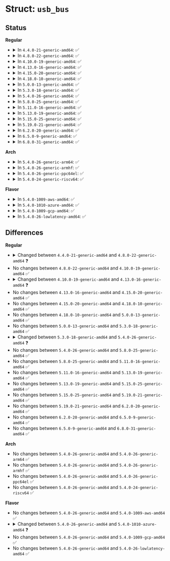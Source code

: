 # Struct: <code>usb_bus</code>

## Status
<b>Regular</b>
<ul>
<li>
<details>
<summary>In <code>4.4.0-21-generic-amd64</code>: ✅</summary>

```c
struct usb_bus {
    struct device * controller;
    int busnum;
    const char * bus_name;
    u8 uses_dma;
    u8 uses_pio_for_control;
    u8 otg_port;
    unsigned int is_b_host;
    unsigned int b_hnp_enable;
    unsigned int no_stop_on_short;
    unsigned int no_sg_constraint;
    unsigned int sg_tablesize;
    int devnum_next;
    struct usb_devmap devmap;
    struct usb_device * root_hub;
    struct usb_bus * hs_companion;
    struct list_head bus_list;
    struct mutex usb_address0_mutex;
    int bandwidth_allocated;
    int bandwidth_int_reqs;
    int bandwidth_isoc_reqs;
    unsigned int resuming_ports;
    struct mon_bus * mon_bus;
    int monitored;
}
```
</details>
</li>
<li>
<details>
<summary>In <code>4.8.0-22-generic-amd64</code>: ✅</summary>

```c
struct usb_bus {
    struct device * controller;
    int busnum;
    const char * bus_name;
    u8 uses_dma;
    u8 uses_pio_for_control;
    u8 otg_port;
    unsigned int is_b_host;
    unsigned int b_hnp_enable;
    unsigned int no_stop_on_short;
    unsigned int no_sg_constraint;
    unsigned int sg_tablesize;
    int devnum_next;
    struct mutex devnum_next_mutex;
    struct usb_devmap devmap;
    struct usb_device * root_hub;
    struct usb_bus * hs_companion;
    int bandwidth_allocated;
    int bandwidth_int_reqs;
    int bandwidth_isoc_reqs;
    unsigned int resuming_ports;
    struct mon_bus * mon_bus;
    int monitored;
}
```
</details>
</li>
<li>
<details>
<summary>In <code>4.10.0-19-generic-amd64</code>: ✅</summary>

```c
struct usb_bus {
    struct device * controller;
    int busnum;
    const char * bus_name;
    u8 uses_dma;
    u8 uses_pio_for_control;
    u8 otg_port;
    unsigned int is_b_host;
    unsigned int b_hnp_enable;
    unsigned int no_stop_on_short;
    unsigned int no_sg_constraint;
    unsigned int sg_tablesize;
    int devnum_next;
    struct mutex devnum_next_mutex;
    struct usb_devmap devmap;
    struct usb_device * root_hub;
    struct usb_bus * hs_companion;
    int bandwidth_allocated;
    int bandwidth_int_reqs;
    int bandwidth_isoc_reqs;
    unsigned int resuming_ports;
    struct mon_bus * mon_bus;
    int monitored;
}
```
</details>
</li>
<li>
<details>
<summary>In <code>4.13.0-16-generic-amd64</code>: ✅</summary>

```c
struct usb_bus {
    struct device * controller;
    struct device * sysdev;
    int busnum;
    const char * bus_name;
    u8 uses_dma;
    u8 uses_pio_for_control;
    u8 otg_port;
    unsigned int is_b_host;
    unsigned int b_hnp_enable;
    unsigned int no_stop_on_short;
    unsigned int no_sg_constraint;
    unsigned int sg_tablesize;
    int devnum_next;
    struct mutex devnum_next_mutex;
    struct usb_devmap devmap;
    struct usb_device * root_hub;
    struct usb_bus * hs_companion;
    int bandwidth_allocated;
    int bandwidth_int_reqs;
    int bandwidth_isoc_reqs;
    unsigned int resuming_ports;
    struct mon_bus * mon_bus;
    int monitored;
}
```
</details>
</li>
<li>
<details>
<summary>In <code>4.15.0-20-generic-amd64</code>: ✅</summary>

```c
struct usb_bus {
    struct device * controller;
    struct device * sysdev;
    int busnum;
    const char * bus_name;
    u8 uses_dma;
    u8 uses_pio_for_control;
    u8 otg_port;
    unsigned int is_b_host;
    unsigned int b_hnp_enable;
    unsigned int no_stop_on_short;
    unsigned int no_sg_constraint;
    unsigned int sg_tablesize;
    int devnum_next;
    struct mutex devnum_next_mutex;
    struct usb_devmap devmap;
    struct usb_device * root_hub;
    struct usb_bus * hs_companion;
    int bandwidth_allocated;
    int bandwidth_int_reqs;
    int bandwidth_isoc_reqs;
    unsigned int resuming_ports;
    struct mon_bus * mon_bus;
    int monitored;
}
```
</details>
</li>
<li>
<details>
<summary>In <code>4.18.0-10-generic-amd64</code>: ✅</summary>

```c
struct usb_bus {
    struct device * controller;
    struct device * sysdev;
    int busnum;
    const char * bus_name;
    u8 uses_dma;
    u8 uses_pio_for_control;
    u8 otg_port;
    unsigned int is_b_host;
    unsigned int b_hnp_enable;
    unsigned int no_stop_on_short;
    unsigned int no_sg_constraint;
    unsigned int sg_tablesize;
    int devnum_next;
    struct mutex devnum_next_mutex;
    struct usb_devmap devmap;
    struct usb_device * root_hub;
    struct usb_bus * hs_companion;
    int bandwidth_allocated;
    int bandwidth_int_reqs;
    int bandwidth_isoc_reqs;
    unsigned int resuming_ports;
    struct mon_bus * mon_bus;
    int monitored;
}
```
</details>
</li>
<li>
<details>
<summary>In <code>5.0.0-13-generic-amd64</code>: ✅</summary>

```c
struct usb_bus {
    struct device * controller;
    struct device * sysdev;
    int busnum;
    const char * bus_name;
    u8 uses_dma;
    u8 uses_pio_for_control;
    u8 otg_port;
    unsigned int is_b_host;
    unsigned int b_hnp_enable;
    unsigned int no_stop_on_short;
    unsigned int no_sg_constraint;
    unsigned int sg_tablesize;
    int devnum_next;
    struct mutex devnum_next_mutex;
    struct usb_devmap devmap;
    struct usb_device * root_hub;
    struct usb_bus * hs_companion;
    int bandwidth_allocated;
    int bandwidth_int_reqs;
    int bandwidth_isoc_reqs;
    unsigned int resuming_ports;
    struct mon_bus * mon_bus;
    int monitored;
}
```
</details>
</li>
<li>
<details>
<summary>In <code>5.3.0-18-generic-amd64</code>: ✅</summary>

```c
struct usb_bus {
    struct device * controller;
    struct device * sysdev;
    int busnum;
    const char * bus_name;
    u8 uses_dma;
    u8 uses_pio_for_control;
    u8 otg_port;
    unsigned int is_b_host;
    unsigned int b_hnp_enable;
    unsigned int no_stop_on_short;
    unsigned int no_sg_constraint;
    unsigned int sg_tablesize;
    int devnum_next;
    struct mutex devnum_next_mutex;
    struct usb_devmap devmap;
    struct usb_device * root_hub;
    struct usb_bus * hs_companion;
    int bandwidth_allocated;
    int bandwidth_int_reqs;
    int bandwidth_isoc_reqs;
    unsigned int resuming_ports;
    struct mon_bus * mon_bus;
    int monitored;
}
```
</details>
</li>
<li>
<details>
<summary>In <code>5.4.0-26-generic-amd64</code>: ✅</summary>

```c
struct usb_bus {
    struct device * controller;
    struct device * sysdev;
    int busnum;
    const char * bus_name;
    u8 uses_pio_for_control;
    u8 otg_port;
    unsigned int is_b_host;
    unsigned int b_hnp_enable;
    unsigned int no_stop_on_short;
    unsigned int no_sg_constraint;
    unsigned int sg_tablesize;
    int devnum_next;
    struct mutex devnum_next_mutex;
    struct usb_devmap devmap;
    struct usb_device * root_hub;
    struct usb_bus * hs_companion;
    int bandwidth_allocated;
    int bandwidth_int_reqs;
    int bandwidth_isoc_reqs;
    unsigned int resuming_ports;
    struct mon_bus * mon_bus;
    int monitored;
}
```
</details>
</li>
<li>
<details>
<summary>In <code>5.8.0-25-generic-amd64</code>: ✅</summary>

```c
struct usb_bus {
    struct device * controller;
    struct device * sysdev;
    int busnum;
    const char * bus_name;
    u8 uses_pio_for_control;
    u8 otg_port;
    unsigned int is_b_host;
    unsigned int b_hnp_enable;
    unsigned int no_stop_on_short;
    unsigned int no_sg_constraint;
    unsigned int sg_tablesize;
    int devnum_next;
    struct mutex devnum_next_mutex;
    struct usb_devmap devmap;
    struct usb_device * root_hub;
    struct usb_bus * hs_companion;
    int bandwidth_allocated;
    int bandwidth_int_reqs;
    int bandwidth_isoc_reqs;
    unsigned int resuming_ports;
    struct mon_bus * mon_bus;
    int monitored;
}
```
</details>
</li>
<li>
<details>
<summary>In <code>5.11.0-16-generic-amd64</code>: ✅</summary>

```c
struct usb_bus {
    struct device * controller;
    struct device * sysdev;
    int busnum;
    const char * bus_name;
    u8 uses_pio_for_control;
    u8 otg_port;
    unsigned int is_b_host;
    unsigned int b_hnp_enable;
    unsigned int no_stop_on_short;
    unsigned int no_sg_constraint;
    unsigned int sg_tablesize;
    int devnum_next;
    struct mutex devnum_next_mutex;
    struct usb_devmap devmap;
    struct usb_device * root_hub;
    struct usb_bus * hs_companion;
    int bandwidth_allocated;
    int bandwidth_int_reqs;
    int bandwidth_isoc_reqs;
    unsigned int resuming_ports;
    struct mon_bus * mon_bus;
    int monitored;
}
```
</details>
</li>
<li>
<details>
<summary>In <code>5.13.0-19-generic-amd64</code>: ✅</summary>

```c
struct usb_bus {
    struct device * controller;
    struct device * sysdev;
    int busnum;
    const char * bus_name;
    u8 uses_pio_for_control;
    u8 otg_port;
    unsigned int is_b_host;
    unsigned int b_hnp_enable;
    unsigned int no_stop_on_short;
    unsigned int no_sg_constraint;
    unsigned int sg_tablesize;
    int devnum_next;
    struct mutex devnum_next_mutex;
    struct usb_devmap devmap;
    struct usb_device * root_hub;
    struct usb_bus * hs_companion;
    int bandwidth_allocated;
    int bandwidth_int_reqs;
    int bandwidth_isoc_reqs;
    unsigned int resuming_ports;
    struct mon_bus * mon_bus;
    int monitored;
}
```
</details>
</li>
<li>
<details>
<summary>In <code>5.15.0-25-generic-amd64</code>: ✅</summary>

```c
struct usb_bus {
    struct device * controller;
    struct device * sysdev;
    int busnum;
    const char * bus_name;
    u8 uses_pio_for_control;
    u8 otg_port;
    unsigned int is_b_host;
    unsigned int b_hnp_enable;
    unsigned int no_stop_on_short;
    unsigned int no_sg_constraint;
    unsigned int sg_tablesize;
    int devnum_next;
    struct mutex devnum_next_mutex;
    struct usb_devmap devmap;
    struct usb_device * root_hub;
    struct usb_bus * hs_companion;
    int bandwidth_allocated;
    int bandwidth_int_reqs;
    int bandwidth_isoc_reqs;
    unsigned int resuming_ports;
    struct mon_bus * mon_bus;
    int monitored;
}
```
</details>
</li>
<li>
<details>
<summary>In <code>5.19.0-21-generic-amd64</code>: ✅</summary>

```c
struct usb_bus {
    struct device * controller;
    struct device * sysdev;
    int busnum;
    const char * bus_name;
    u8 uses_pio_for_control;
    u8 otg_port;
    unsigned int is_b_host;
    unsigned int b_hnp_enable;
    unsigned int no_stop_on_short;
    unsigned int no_sg_constraint;
    unsigned int sg_tablesize;
    int devnum_next;
    struct mutex devnum_next_mutex;
    struct usb_devmap devmap;
    struct usb_device * root_hub;
    struct usb_bus * hs_companion;
    int bandwidth_allocated;
    int bandwidth_int_reqs;
    int bandwidth_isoc_reqs;
    unsigned int resuming_ports;
    struct mon_bus * mon_bus;
    int monitored;
}
```
</details>
</li>
<li>
<details>
<summary>In <code>6.2.0-20-generic-amd64</code>: ✅</summary>

```c
struct usb_bus {
    struct device * controller;
    struct device * sysdev;
    int busnum;
    const char * bus_name;
    u8 uses_pio_for_control;
    u8 otg_port;
    unsigned int is_b_host;
    unsigned int b_hnp_enable;
    unsigned int no_stop_on_short;
    unsigned int no_sg_constraint;
    unsigned int sg_tablesize;
    int devnum_next;
    struct mutex devnum_next_mutex;
    struct usb_devmap devmap;
    struct usb_device * root_hub;
    struct usb_bus * hs_companion;
    int bandwidth_allocated;
    int bandwidth_int_reqs;
    int bandwidth_isoc_reqs;
    unsigned int resuming_ports;
    struct mon_bus * mon_bus;
    int monitored;
}
```
</details>
</li>
<li>
<details>
<summary>In <code>6.5.0-9-generic-amd64</code>: ✅</summary>

```c
struct usb_bus {
    struct device * controller;
    struct device * sysdev;
    int busnum;
    const char * bus_name;
    u8 uses_pio_for_control;
    u8 otg_port;
    unsigned int is_b_host;
    unsigned int b_hnp_enable;
    unsigned int no_stop_on_short;
    unsigned int no_sg_constraint;
    unsigned int sg_tablesize;
    int devnum_next;
    struct mutex devnum_next_mutex;
    struct usb_devmap devmap;
    struct usb_device * root_hub;
    struct usb_bus * hs_companion;
    int bandwidth_allocated;
    int bandwidth_int_reqs;
    int bandwidth_isoc_reqs;
    unsigned int resuming_ports;
    struct mon_bus * mon_bus;
    int monitored;
}
```
</details>
</li>
<li>
<details>
<summary>In <code>6.8.0-31-generic-amd64</code>: ✅</summary>

```c
struct usb_bus {
    struct device * controller;
    struct device * sysdev;
    int busnum;
    const char * bus_name;
    u8 uses_pio_for_control;
    u8 otg_port;
    unsigned int is_b_host;
    unsigned int b_hnp_enable;
    unsigned int no_stop_on_short;
    unsigned int no_sg_constraint;
    unsigned int sg_tablesize;
    int devnum_next;
    struct mutex devnum_next_mutex;
    struct usb_devmap devmap;
    struct usb_device * root_hub;
    struct usb_bus * hs_companion;
    int bandwidth_allocated;
    int bandwidth_int_reqs;
    int bandwidth_isoc_reqs;
    unsigned int resuming_ports;
    struct mon_bus * mon_bus;
    int monitored;
}
```
</details>
</li>
</ul>
<b>Arch</b>
<ul>
<li>
<details>
<summary>In <code>5.4.0-26-generic-arm64</code>: ✅</summary>

```c
struct usb_bus {
    struct device * controller;
    struct device * sysdev;
    int busnum;
    const char * bus_name;
    u8 uses_pio_for_control;
    u8 otg_port;
    unsigned int is_b_host;
    unsigned int b_hnp_enable;
    unsigned int no_stop_on_short;
    unsigned int no_sg_constraint;
    unsigned int sg_tablesize;
    int devnum_next;
    struct mutex devnum_next_mutex;
    struct usb_devmap devmap;
    struct usb_device * root_hub;
    struct usb_bus * hs_companion;
    int bandwidth_allocated;
    int bandwidth_int_reqs;
    int bandwidth_isoc_reqs;
    unsigned int resuming_ports;
    struct mon_bus * mon_bus;
    int monitored;
}
```
</details>
</li>
<li>
<details>
<summary>In <code>5.4.0-26-generic-armhf</code>: ✅</summary>

```c
struct usb_bus {
    struct device * controller;
    struct device * sysdev;
    int busnum;
    const char * bus_name;
    u8 uses_pio_for_control;
    u8 otg_port;
    unsigned int is_b_host;
    unsigned int b_hnp_enable;
    unsigned int no_stop_on_short;
    unsigned int no_sg_constraint;
    unsigned int sg_tablesize;
    int devnum_next;
    struct mutex devnum_next_mutex;
    struct usb_devmap devmap;
    struct usb_device * root_hub;
    struct usb_bus * hs_companion;
    int bandwidth_allocated;
    int bandwidth_int_reqs;
    int bandwidth_isoc_reqs;
    unsigned int resuming_ports;
    struct mon_bus * mon_bus;
    int monitored;
}
```
</details>
</li>
<li>
<details>
<summary>In <code>5.4.0-26-generic-ppc64el</code>: ✅</summary>

```c
struct usb_bus {
    struct device * controller;
    struct device * sysdev;
    int busnum;
    const char * bus_name;
    u8 uses_pio_for_control;
    u8 otg_port;
    unsigned int is_b_host;
    unsigned int b_hnp_enable;
    unsigned int no_stop_on_short;
    unsigned int no_sg_constraint;
    unsigned int sg_tablesize;
    int devnum_next;
    struct mutex devnum_next_mutex;
    struct usb_devmap devmap;
    struct usb_device * root_hub;
    struct usb_bus * hs_companion;
    int bandwidth_allocated;
    int bandwidth_int_reqs;
    int bandwidth_isoc_reqs;
    unsigned int resuming_ports;
    struct mon_bus * mon_bus;
    int monitored;
}
```
</details>
</li>
<li>
<details>
<summary>In <code>5.4.0-24-generic-riscv64</code>: ✅</summary>

```c
struct usb_bus {
    struct device * controller;
    struct device * sysdev;
    int busnum;
    const char * bus_name;
    u8 uses_pio_for_control;
    u8 otg_port;
    unsigned int is_b_host;
    unsigned int b_hnp_enable;
    unsigned int no_stop_on_short;
    unsigned int no_sg_constraint;
    unsigned int sg_tablesize;
    int devnum_next;
    struct mutex devnum_next_mutex;
    struct usb_devmap devmap;
    struct usb_device * root_hub;
    struct usb_bus * hs_companion;
    int bandwidth_allocated;
    int bandwidth_int_reqs;
    int bandwidth_isoc_reqs;
    unsigned int resuming_ports;
    struct mon_bus * mon_bus;
    int monitored;
}
```
</details>
</li>
</ul>
<b>Flavor</b>
<ul>
<li>
<details>
<summary>In <code>5.4.0-1009-aws-amd64</code>: ✅</summary>

```c
struct usb_bus {
    struct device * controller;
    struct device * sysdev;
    int busnum;
    const char * bus_name;
    u8 uses_pio_for_control;
    u8 otg_port;
    unsigned int is_b_host;
    unsigned int b_hnp_enable;
    unsigned int no_stop_on_short;
    unsigned int no_sg_constraint;
    unsigned int sg_tablesize;
    int devnum_next;
    struct mutex devnum_next_mutex;
    struct usb_devmap devmap;
    struct usb_device * root_hub;
    struct usb_bus * hs_companion;
    int bandwidth_allocated;
    int bandwidth_int_reqs;
    int bandwidth_isoc_reqs;
    unsigned int resuming_ports;
    struct mon_bus * mon_bus;
    int monitored;
}
```
</details>
</li>
<li>
<details>
<summary>In <code>5.4.0-1010-azure-amd64</code>: ✅</summary>

```c
struct usb_bus {
    struct device * controller;
    struct device * sysdev;
    int busnum;
    const char * bus_name;
    u8 uses_pio_for_control;
    u8 otg_port;
    unsigned int is_b_host;
    unsigned int b_hnp_enable;
    unsigned int no_stop_on_short;
    unsigned int no_sg_constraint;
    unsigned int sg_tablesize;
    int devnum_next;
    struct mutex devnum_next_mutex;
    struct usb_devmap devmap;
    struct usb_device * root_hub;
    struct usb_bus * hs_companion;
    int bandwidth_allocated;
    int bandwidth_int_reqs;
    int bandwidth_isoc_reqs;
    unsigned int resuming_ports;
}
```
</details>
</li>
<li>
<details>
<summary>In <code>5.4.0-1009-gcp-amd64</code>: ✅</summary>

```c
struct usb_bus {
    struct device * controller;
    struct device * sysdev;
    int busnum;
    const char * bus_name;
    u8 uses_pio_for_control;
    u8 otg_port;
    unsigned int is_b_host;
    unsigned int b_hnp_enable;
    unsigned int no_stop_on_short;
    unsigned int no_sg_constraint;
    unsigned int sg_tablesize;
    int devnum_next;
    struct mutex devnum_next_mutex;
    struct usb_devmap devmap;
    struct usb_device * root_hub;
    struct usb_bus * hs_companion;
    int bandwidth_allocated;
    int bandwidth_int_reqs;
    int bandwidth_isoc_reqs;
    unsigned int resuming_ports;
    struct mon_bus * mon_bus;
    int monitored;
}
```
</details>
</li>
<li>
<details>
<summary>In <code>5.4.0-26-lowlatency-amd64</code>: ✅</summary>

```c
struct usb_bus {
    struct device * controller;
    struct device * sysdev;
    int busnum;
    const char * bus_name;
    u8 uses_pio_for_control;
    u8 otg_port;
    unsigned int is_b_host;
    unsigned int b_hnp_enable;
    unsigned int no_stop_on_short;
    unsigned int no_sg_constraint;
    unsigned int sg_tablesize;
    int devnum_next;
    struct mutex devnum_next_mutex;
    struct usb_devmap devmap;
    struct usb_device * root_hub;
    struct usb_bus * hs_companion;
    int bandwidth_allocated;
    int bandwidth_int_reqs;
    int bandwidth_isoc_reqs;
    unsigned int resuming_ports;
    struct mon_bus * mon_bus;
    int monitored;
}
```
</details>
</li>
</ul>

## Differences
<b>Regular</b>
<ul>
<li>
<details>
<summary>Changed between <code>4.4.0-21-generic-amd64</code> and <code>4.8.0-22-generic-amd64</code> ❓</summary>
<ul>
<li>
<b>Field added. </b>
<code>struct mutex devnum_next_mutex</code>
</li>
<li>
<b>Field removed. </b>
<code>struct list_head bus_list</code>
</li>
<li>
<b>Field removed. </b>
<code>struct mutex usb_address0_mutex</code>
</li>
</ul>
</details>
</li>
<li>
No changes between <code>4.8.0-22-generic-amd64</code> and <code>4.10.0-19-generic-amd64</code> ✅
</li>
<li>
<details>
<summary>Changed between <code>4.10.0-19-generic-amd64</code> and <code>4.13.0-16-generic-amd64</code> ❓</summary>
<ul>
<li>
<b>Field added. </b>
<code>struct device * sysdev</code>
</li>
</ul>
</details>
</li>
<li>
No changes between <code>4.13.0-16-generic-amd64</code> and <code>4.15.0-20-generic-amd64</code> ✅
</li>
<li>
No changes between <code>4.15.0-20-generic-amd64</code> and <code>4.18.0-10-generic-amd64</code> ✅
</li>
<li>
No changes between <code>4.18.0-10-generic-amd64</code> and <code>5.0.0-13-generic-amd64</code> ✅
</li>
<li>
No changes between <code>5.0.0-13-generic-amd64</code> and <code>5.3.0-18-generic-amd64</code> ✅
</li>
<li>
<details>
<summary>Changed between <code>5.3.0-18-generic-amd64</code> and <code>5.4.0-26-generic-amd64</code> ❓</summary>
<ul>
<li>
<b>Field removed. </b>
<code>u8 uses_dma</code>
</li>
</ul>
</details>
</li>
<li>
No changes between <code>5.4.0-26-generic-amd64</code> and <code>5.8.0-25-generic-amd64</code> ✅
</li>
<li>
No changes between <code>5.8.0-25-generic-amd64</code> and <code>5.11.0-16-generic-amd64</code> ✅
</li>
<li>
No changes between <code>5.11.0-16-generic-amd64</code> and <code>5.13.0-19-generic-amd64</code> ✅
</li>
<li>
No changes between <code>5.13.0-19-generic-amd64</code> and <code>5.15.0-25-generic-amd64</code> ✅
</li>
<li>
No changes between <code>5.15.0-25-generic-amd64</code> and <code>5.19.0-21-generic-amd64</code> ✅
</li>
<li>
No changes between <code>5.19.0-21-generic-amd64</code> and <code>6.2.0-20-generic-amd64</code> ✅
</li>
<li>
No changes between <code>6.2.0-20-generic-amd64</code> and <code>6.5.0-9-generic-amd64</code> ✅
</li>
<li>
No changes between <code>6.5.0-9-generic-amd64</code> and <code>6.8.0-31-generic-amd64</code> ✅
</li>
</ul>
<b>Arch</b>
<ul>
<li>
No changes between <code>5.4.0-26-generic-amd64</code> and <code>5.4.0-26-generic-arm64</code> ✅
</li>
<li>
No changes between <code>5.4.0-26-generic-amd64</code> and <code>5.4.0-26-generic-armhf</code> ✅
</li>
<li>
No changes between <code>5.4.0-26-generic-amd64</code> and <code>5.4.0-26-generic-ppc64el</code> ✅
</li>
<li>
No changes between <code>5.4.0-26-generic-amd64</code> and <code>5.4.0-24-generic-riscv64</code> ✅
</li>
</ul>
<b>Flavor</b>
<ul>
<li>
No changes between <code>5.4.0-26-generic-amd64</code> and <code>5.4.0-1009-aws-amd64</code> ✅
</li>
<li>
<details>
<summary>Changed between <code>5.4.0-26-generic-amd64</code> and <code>5.4.0-1010-azure-amd64</code> ❓</summary>
<ul>
<li>
<b>Field removed. </b>
<code>struct mon_bus * mon_bus</code>
</li>
<li>
<b>Field removed. </b>
<code>int monitored</code>
</li>
</ul>
</details>
</li>
<li>
No changes between <code>5.4.0-26-generic-amd64</code> and <code>5.4.0-1009-gcp-amd64</code> ✅
</li>
<li>
No changes between <code>5.4.0-26-generic-amd64</code> and <code>5.4.0-26-lowlatency-amd64</code> ✅
</li>
</ul>
